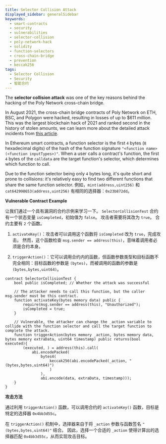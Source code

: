 ```yaml
---
title: Selector Collision Attack
displayed_sidebar: generalSidebar
keywords:
  - smart-contracts
  - security
  - vulnerabilities
  - selector-collision
  - poly-network-hack
  - solidity
  - function-selectors
  - cross-chain-bridge
  - prevention
  - keccak256
tags:
  - Selector Collision
  - Security
  - 智能合约
---
```


The **selector collision attack** was one of the key reasons behind the hacking of the Poly Network cross-chain bridge.

In August 2021, the cross-chain bridge contracts of Poly Network on ETH, BSC, and Polygon were hacked, resulting in losses of up to $611 million. This was the largest blockchain hack of 2021 and ranked second in the history of stolen amounts, we can learn more about the detailed attack incidents from [this article](https://rekt.news/polynetwork-rekt/).

In Ethereum smart contracts, a function selector is the first `4` bytes (`8` hexadecimal digits) of the hash of the function signature `"<function name>(<function inputTypes>)"`. When a user calls a contract's function, the first `4` bytes of the `calldata` are the target function's selector, which determines which function to call.

Due to the function selector being only `4` bytes long, it's quite short and prone to collisions: it's relatively easy to find two different functions that share the same function selector. 例如，`mint(address,uint256)` 和 `cat642998653(address,uint256)` 有相同的选择器：`0x23b872dd`。

**Vulnerable Contract Example**

让我们通过一个具有漏洞的合约示例来学习一下。 `SelectorCollisionTest` 合约有一个状态变量 `isCompleted`，初始值为 `false`。 攻击者需要将其改为 `true`。 合约主要有 `2` 个函数。

1. `activateKey()`：攻击者可以调用这个函数将 `isCompleted` 改为 `true`，完成攻击。 然而，这个函数检查 `msg.sender == address(this)`，意味着调用者必须是合约本身。

2. `triggerAction()`：它可以调用合约内的函数，但函数参数类型和目标函数不完全相同：目标函数的参数是 `(bytes)`，而被调用的函数的参数是 `(bytes,bytes,uint64)`。

```solidity
contract SelectorCollisionTest {
    bool public isCompleted; // Whether the attack was successful

    // The attacker needs to call this function, but the caller msg.sender must be this contract.
    function activateKey(bytes memory data) public {
        require(msg.sender == address(this), "Unauthorized");
        isCompleted = true;
    }

    // Vulnerable, the attacker can change the _action variable to collide with the function selector and call the target function to complete the attack.
    function triggerAction(bytes memory _action, bytes memory data, bytes memory extraData, uint64 timestamp) public returns(bool executed){
        (executed, ) = address(this).call(
            abi.encodePacked(
                bytes4(
                    keccak256(abi.encodePacked(_action, "(bytes,bytes,uint64)")
                    )
                ),
                abi.encode(data, extraData, timestamp)));
    }
}
```

**攻击方法**

通过利用 `triggerAction()` 函数，可以调用合约的 `activateKey()` 函数，目标是特定的选择器 `0x4bb3d55c`。

在 `triggerAction()` 机制中，选择器来自于将 `_action` 参数与函数签名 `"(bytes,bytes,uint64)"` 结合。 因此，选择一个合适的 `_action` 使得计算出的选择器匹配 `0x4bb3d55c`，从而实现攻击目标。